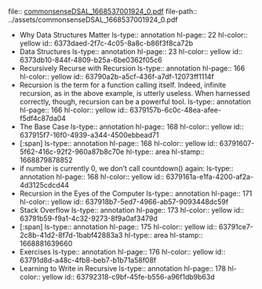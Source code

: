 file:: [commonsenseDSAL_1668537001924_0.pdf](../assets/commonsenseDSAL_1668537001924_0.pdf)
file-path:: ../assets/commonsenseDSAL_1668537001924_0.pdf

- Why Data Structures Matter
  ls-type:: annotation
  hl-page:: 22
  hl-color:: yellow
  id:: 6373daed-2f7c-4c05-8a8c-b86f3f8ca72b
- Data Structures
  ls-type:: annotation
  hl-page:: 23
  hl-color:: yellow
  id:: 6373db10-844f-4809-b25a-6be0362f05c6
- Recursively Recurse with Recursion
  ls-type:: annotation
  hl-page:: 166
  hl-color:: yellow
  id:: 63790a2b-a5cf-436f-a7df-12073ff1114f
- Recursion is the term for a function calling itself. Indeed, infinite recursion, as in the above example, is utterly useless. When harnessed correctly, though, recursion can be a powerful tool.
  ls-type:: annotation
  hl-page:: 166
  hl-color:: yellow
  id:: 6379157b-6c0c-48ea-afee-f5df4c87da04
- The Base Case
  ls-type:: annotation
  hl-page:: 168
  hl-color:: yellow
  id:: 637915f7-16f0-4939-a344-4500ebbead71
- [:span]
  ls-type:: annotation
  hl-page:: 168
  hl-color:: yellow
  id:: 63791607-5f62-416c-92f2-960a87b8c70e
  hl-type:: area
  hl-stamp:: 1668879878852
- if number is currently 0, we don’t call countdown() again:
  ls-type:: annotation
  hl-page:: 168
  hl-color:: yellow
  id:: 6379161a-e1fa-4200-af2a-4d3125cdcd44
- Recursion in the Eyes of the Computer
  ls-type:: annotation
  hl-page:: 171
  hl-color:: yellow
  id:: 637918b7-5ed7-4966-ab57-9093448dc59f
- Stack Overflow
  ls-type:: annotation
  hl-page:: 173
  hl-color:: yellow
  id:: 63791b59-f9a1-4c32-9273-8f9a0af3479d
- [:span]
  ls-type:: annotation
  hl-page:: 175
  hl-color:: yellow
  id:: 63791ce7-2c8b-41d2-8f7d-1babf42883a3
  hl-type:: area
  hl-stamp:: 1668881639660
- Exercises
  ls-type:: annotation
  hl-page:: 176
  hl-color:: yellow
  id:: 63791d8d-a48c-4fb8-beb7-b1b71a58f08f
- Learning to Write in Recursive
  ls-type:: annotation
  hl-page:: 178
  hl-color:: yellow
  id:: 63792318-c9bf-45fe-b556-a96f1db9b63d